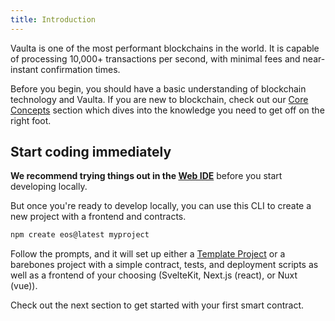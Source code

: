 ```yaml
---
title: Introduction
--- 
```


Vaulta is one of the most performant blockchains in the world.
It is capable of processing 10,000+ transactions per second, with minimal fees and near-instant confirmation times. 

Before you begin, you should have a basic understanding of blockchain technology and Vaulta.
If you are new to blockchain, check out our [Core Concepts](/docs/02_core-concepts/10_blockchain-basics/10_decentralization.md) section
which dives into the knowledge you need to get off on the right foot.

## Start coding immediately

**We recommend trying things out in the [Web IDE](https://ide.vaulta.com/)** before you start developing locally.

But once you're ready to develop locally, you can use this CLI to create a new project with a frontend and contracts.
```bash
npm create eos@latest myproject
```

Follow the prompts, and it will set up either a [Template Project](https://github.com/vaultafoundation/template-projects)
or a barebones project with a simple contract, tests, and deployment scripts as well as a frontend of your choosing (SvelteKit, Next.js (react), or Nuxt (vue)).

Check out the next section to get started with your first smart contract.
